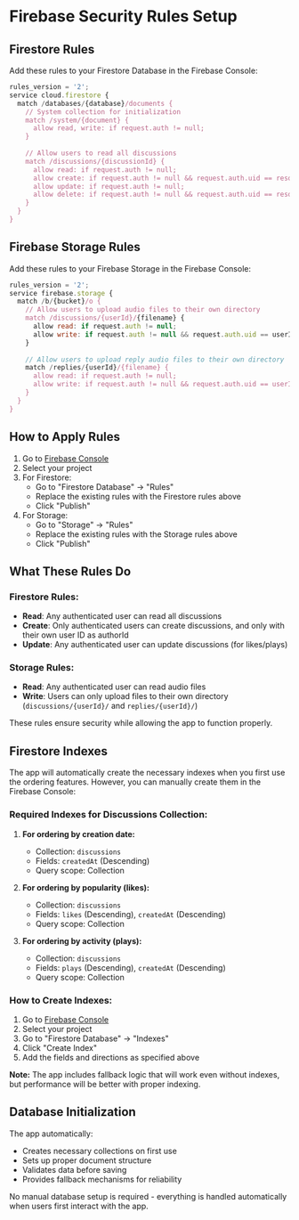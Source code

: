 # Firebase Security Rules Setup

## Firestore Rules

Add these rules to your Firestore Database in the Firebase Console:

```javascript
rules_version = '2';
service cloud.firestore {
  match /databases/{database}/documents {
    // System collection for initialization
    match /system/{document} {
      allow read, write: if request.auth != null;
    }
    
    // Allow users to read all discussions
    match /discussions/{discussionId} {
      allow read: if request.auth != null;
      allow create: if request.auth != null && request.auth.uid == resource.data.authorId;
      allow update: if request.auth != null;
      allow delete: if request.auth != null && request.auth.uid == resource.data.authorId;
    }
  }
}
```

## Firebase Storage Rules

Add these rules to your Firebase Storage in the Firebase Console:

```javascript
rules_version = '2';
service firebase.storage {
  match /b/{bucket}/o {
    // Allow users to upload audio files to their own directory
    match /discussions/{userId}/{filename} {
      allow read: if request.auth != null;
      allow write: if request.auth != null && request.auth.uid == userId;
    }
    
    // Allow users to upload reply audio files to their own directory
    match /replies/{userId}/{filename} {
      allow read: if request.auth != null;
      allow write: if request.auth != null && request.auth.uid == userId;
    }
  }
}
```

## How to Apply Rules

1. Go to [Firebase Console](https://console.firebase.google.com/)
2. Select your project
3. For Firestore:
   - Go to "Firestore Database" → "Rules"
   - Replace the existing rules with the Firestore rules above
   - Click "Publish"
4. For Storage:
   - Go to "Storage" → "Rules"
   - Replace the existing rules with the Storage rules above
   - Click "Publish"

## What These Rules Do

### Firestore Rules:
- **Read**: Any authenticated user can read all discussions
- **Create**: Only authenticated users can create discussions, and only with their own user ID as authorId
- **Update**: Any authenticated user can update discussions (for likes/plays)

### Storage Rules:
- **Read**: Any authenticated user can read audio files
- **Write**: Users can only upload files to their own directory (`discussions/{userId}/` and `replies/{userId}/`)

These rules ensure security while allowing the app to function properly.

## Firestore Indexes

The app will automatically create the necessary indexes when you first use the ordering features. However, you can manually create them in the Firebase Console:

### Required Indexes for Discussions Collection:

1. **For ordering by creation date:**
   - Collection: `discussions`
   - Fields: `createdAt` (Descending)
   - Query scope: Collection

2. **For ordering by popularity (likes):**
   - Collection: `discussions`
   - Fields: `likes` (Descending), `createdAt` (Descending)
   - Query scope: Collection

3. **For ordering by activity (plays):**
   - Collection: `discussions`
   - Fields: `plays` (Descending), `createdAt` (Descending)
   - Query scope: Collection

### How to Create Indexes:

1. Go to [Firebase Console](https://console.firebase.google.com/)
2. Select your project
3. Go to "Firestore Database" → "Indexes"
4. Click "Create Index"
5. Add the fields and directions as specified above

**Note:** The app includes fallback logic that will work even without indexes, but performance will be better with proper indexing.

## Database Initialization

The app automatically:
- Creates necessary collections on first use
- Sets up proper document structure
- Validates data before saving
- Provides fallback mechanisms for reliability

No manual database setup is required - everything is handled automatically when users first interact with the app.
